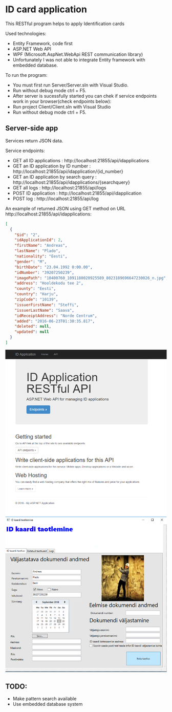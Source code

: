 # ID card application
This RESTful program helps to apply Identification cards

Used technologies:
* Entity Framework, code first
* ASP.NET Web API
* WPF (Microsoft.AspNet.WebApi REST communication library)
* Unfortunately I was not able to integrate Entity framework with embedded database.

To run the program:
* You must first run Server/Server.sln with Visual Studio.
* Run without debug mode ctrl + F5.
* After server is sucessfully started you can chek if service endpoints work in your browser(check endpoints below):
* Run project Client/Client.sln with Visual Studio
* Run without debug mode ctrl + F5.


## Server-side app
Services return JSON data.

Service endpoints:
* GET all ID applications : http://localhost:21855/api/idapplications
* GET an ID application by ID number : http://localhost:21855/api/idapplication/{id_number}
* GET an ID application by search query : http://localhost:21855/api/idapplications/{searchquery}
* GET all logs : http://localhost:21855/api/logs
* POST ID application : http://localhost:21855/api/idapplication
* POST log : http://localhost:21855/api/log

An example of returned JSON using GET method on URL http://localhost:21855/api/idapplications:
```json
[
  {
    "$id": "2",
    "idApplicationId": 2,
    "firstName": "Andreas",
    "lastName": "Plado",
    "nationality": "Eesti",
    "gender": "M",
    "birthDate": "23.04.1992 0:00.00",
    "idNumber": "39207250239",
    "imagePath": "10400760_1091180020925589_8023189696647230026_n.jpg",
    "address": "Hooldekodu tee 2",
    "county": "Eesti",
    "country": "Harju",
    "zipCode": "10139",
    "issuerFirstName": "Steffi",
    "issuerLastName": "Saava",
    "idReceiptAddress": "Norde Centrum",
    "added": "2016-06-23T01:30:35.817",
    "deleted": null,
    "updated": null
  }
]
```
<img src="https://github.com/andreasplado/static_files/raw/master/RESTFULAPI.png" />

<img src="https://github.com/andreasplado/static_files/raw/master/id-kaartdi%20taotlemine.png" />

## TODO:
* Make pattern search available
* Use embedded database system
